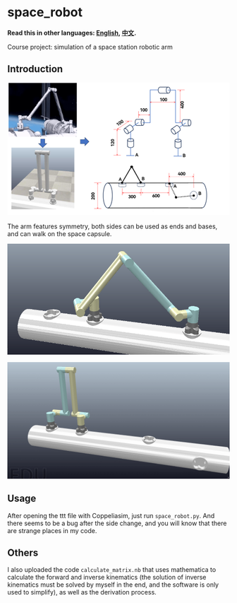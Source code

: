 # space_robot

**Read this in other languages: [English](README.md), [中文](README_zh.md).**

Course project: simulation of a space station robotic arm

## Introduction

![image-20230927173606056](README_img/image-20230927173606056.png)

The arm features symmetry, both sides can be used as ends and bases, and can walk on the space capsule.

![pic](README_img/pic.png)

![GIF](README_img/GIF.gif)

## Usage

After opening the ttt file with Coppeliasim, just run `space_robot.py`. And there seems to be a bug after the side change, and you will know that there are strange places in my code.

## Others

I also uploaded the code `calculate_matrix.nb` that uses mathematica to calculate the forward and inverse kinematics (the solution of inverse kinematics must be solved by myself in the end, and the software is only used to simplify), as well as the derivation process.

